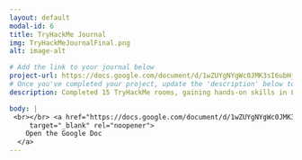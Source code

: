 ```yaml
---
layout: default
modal-id: 6
title: TryHackMe Journal
img: TryHackMeJournalFinal.png
alt: image-alt

# Add the link to your journal below
project-url: https://docs.google.com/document/d/1wZUYgNYgWc0JMK3sI6ubHj0CoeQG14z-YnTSgUIIHC8/edit?tab=t.0](https://docs.google.com/document/d/1ZT-iMzSJUTNeVPGjBxKi6JN596lFndST_XISmIDuqss/edit?usp=sharing
# Once you've completed your project, update the 'description' below to this one: Completed 15 TryHackMe rooms, gaining hands-on skills in Linux and Windows fundamentals, log analysis, network troubleshooting with Wireshark, and incident handling with Splunk.
description: Completed 15 TryHackMe rooms, gaining hands-on skills in Linux and Windows fundamentals, log analysis, network troubleshooting with Wireshark, and incident handling with Splunk.

body: |
 <br></br> <a href="https://docs.google.com/document/d/1wZUYgNYgWc0JMK3sI6ubHj0CoeQG14z-YnTSgUIIHC8/edit?tab=t.0"
     target="_blank" rel="noopener">
    Open the Google Doc
  </a>
---
```


